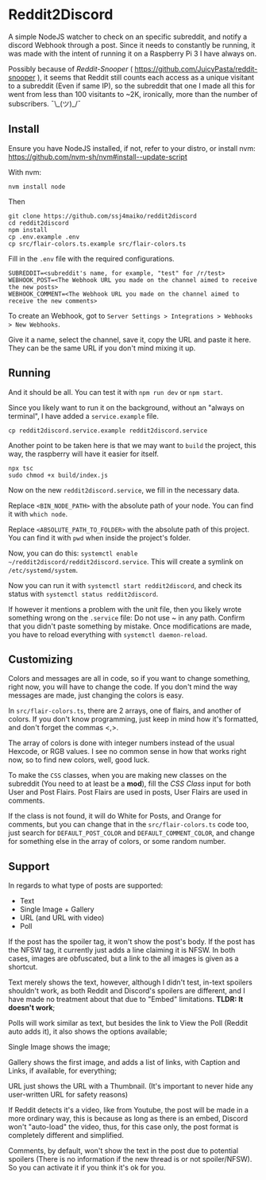 # Reddit2Discord

A simple NodeJS watcher to check on an specific subreddit, and notify a discord Webhook through a post. Since it needs to constantly be running, it was made with the intent of running it on a Raspberry Pi 3 I have always on.

Possibly because of *Reddit-Snooper* ( https://github.com/JuicyPasta/reddit-snooper ), it seems that Reddit still counts each access as a unique visitant to a subreddit (Even if same IP), so the subreddit that one I made all this for went from less than 100 visitants to ~2K, ironically, more than the number of subscribers. ¯\\\_(ツ)\_/¯

## Install

Ensure you have NodeJS installed, if not, refer to your distro, or install nvm: https://github.com/nvm-sh/nvm#install--update-script

With nvm:
```
nvm install node
```

Then

```
git clone https://github.com/ssj4maiko/reddit2discord
cd reddit2discord
npm install
cp .env.example .env
cp src/flair-colors.ts.example src/flair-colors.ts
```

Fill in the `.env` file with the required configurations.

```
SUBREDDIT=<subreddit's name, for example, "test" for /r/test>
WEBHOOK_POST=<The Webhook URL you made on the channel aimed to receive the new posts>
WEBHOOK_COMMENT=<The Webhook URL you made on the channel aimed to receive the new comments>
```

To create an Webhook, got to `Server Settings > Integrations > Webhooks > New Webhooks`.

Give it a name, select the channel, save it, copy the URL and paste it here. They can be the same URL if you don't mind mixing it up.

## Running

And it should be all. You can test it with `npm run dev` or `npm start`.

Since you likely want to run it on the background, without an "always on terminal", I have added a `service.example` file.

```
cp reddit2discord.service.example reddit2discord.service
```

Another point to be taken here is that we may want to `build` the project, this way, the raspberry will have it easier for itself.
```
npx tsc
sudo chmod +x build/index.js
```

Now on the new `reddit2discord.service`, we fill in the necessary data.

Replace `<BIN_NODE_PATH>` with the absolute path of your node. You can find it with `which node`.

Replace `<ABSOLUTE_PATH_TO_FOLDER>` with the absolute path of this project. You can find it with `pwd` when inside the project's folder.

Now, you can do this: `systemctl enable ~/reddit2discord/reddit2discord.service`. This will create a symlink on `/etc/systemd/system`.

Now you can run it with `systemctl start reddit2discord`, and check its status with `systemctl status reddit2discord`.

If however it mentions a problem with the unit file, then you likely wrote something wrong on the `.service` file: Do not use ~ in any path. Confirm that you didn't paste something by mistake. Once modifications are made, you have to reload everything with `systemctl daemon-reload`.

## Customizing

Colors and messages are all in code, so if you want to change something, right now, you will have to change the code. If you don't mind the way messages are made, just changing the colors is easy.

In `src/flair-colors.ts`, there are 2 arrays, one of flairs, and another of colors. If you don't know programming, just keep in mind how it's formatted, and don't forget the commas <,>.

The array of colors is done with integer numbers instead of the usual Hexcode, or RGB values. I see no common sense in how that works right now, so to find new colors, well, good luck.

To make the `CSS` classes, when you are making new classes on the subreddit (You need to at least be a **mod**), fill the *CSS Class* input for both User and Post Flairs. Post Flairs are used in posts, User Flairs are used in comments.

If the class is not found, it will do White for Posts, and Orange for comments, but you can change that in the `src/flair-colors.ts` code too, just search for `DEFAULT_POST_COLOR` and `DEFAULT_COMMENT_COLOR`, and change for something else in the array of colors, or some random number.

## Support

In regards to what type of posts are supported:

* Text
* Single Image + Gallery
* URL (and URL with video)
* Poll

If the post has the spoiler tag, it won't show the post's body.
If the post has the NFSW tag, it currently just adds a line claiming it is NFSW.
In both cases, images are obfuscated, but a link to the all images is given as a shortcut.

Text merely shows the text, however, although I didn't test, in-text spoilers shouldn't work, as both Reddit and Discord's spoilers are different, and I have made no treatment about that due to "Embed" limitations. **TLDR: It doesn't work**;

Polls will work similar as text, but besides the link to View the Poll (Reddit auto adds it), it also shows the options available;

Single Image shows the image;

Gallery shows the first image, and adds a list of links, with Caption and Links, if available, for everything;

URL just shows the URL with a Thumbnail. (It's important to never hide any user-written URL for safety reasons)

If Reddit detects it's a video, like from Youtube, the post will be made in a more ordinary way, this is because as long as there is an embed, Discord won't "auto-load" the video, thus, for this case only, the post format is completely different and simplified.

Comments, by default, won't show the text in the post due to potential spoilers (There is no information if the new thread is or not spoiler/NFSW). So you can activate it if you think it's ok for you.